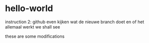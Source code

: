 # hello-world
instruction 2: github
even kijken wat de nieuwe branch doet en of het allemaal werkt
we shall see

these are some modifications 
